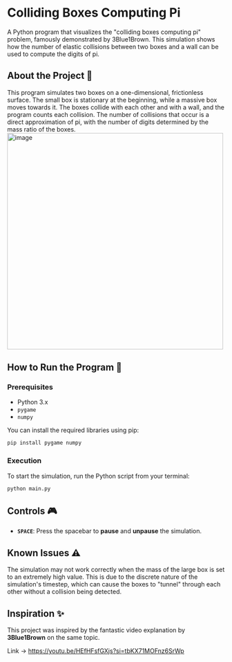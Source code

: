 # Colliding Boxes Computing Pi

A Python program that visualizes the "colliding boxes computing pi" problem, famously demonstrated by 3Blue1Brown. This simulation shows how the number of elastic collisions between two boxes and a wall can be used to compute the digits of pi.

## About the Project 📐

This program simulates two boxes on a one-dimensional, frictionless surface. The small box is stationary at the beginning, while a massive box moves towards it. The boxes collide with each other and with a wall, and the program counts each collision. The number of collisions that occur is a direct approximation of pi, with the number of digits determined by the mass ratio of the boxes.
<img width="500" height="500" alt="image" src="https://github.com/user-attachments/assets/08b73f40-19ce-482c-a6bd-f923ede8f41c" />


## How to Run the Program 🚀

### Prerequisites

  - Python 3.x
  - `pygame`
  - `numpy`

You can install the required libraries using pip:

```bash
pip install pygame numpy
```

### Execution

To start the simulation, run the Python script from your terminal:

```bash
python main.py
```

## Controls 🎮

  - **`SPACE`**: Press the spacebar to **pause** and **unpause** the simulation.

## Known Issues ⚠️

The simulation may not work correctly when the mass of the large box is set to an extremely high value. This is due to the discrete nature of the simulation's timestep, which can cause the boxes to "tunnel" through each other without a collision being detected.

## Inspiration ✨

This project was inspired by the fantastic video explanation by **3Blue1Brown** on the same topic.

Link -> https://youtu.be/HEfHFsfGXjs?si=tbKX71MOFnz6SrWp
